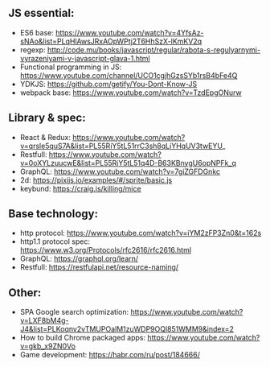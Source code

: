 JS essential:
---
 * ES6 base: https://www.youtube.com/watch?v=4YfsAz-sNAo&list=PLqHlAwsJRxAOpWPtj2T6HhSzX-lKmKV2q 
 * regexp: http://code.mu/books/javascript/regular/rabota-s-regulyarnymi-vyrazeniyami-v-javascript-glava-1.html
 * Functional programming in JS: https://www.youtube.com/channel/UCO1cgjhGzsSYb1rsB4bFe4Q
 * YDKJS: https://github.com/getify/You-Dont-Know-JS
 * webpack base: https://www.youtube.com/watch?v=TzdEpgONurw
 


Library & spec:
---
 * React & Redux: https://www.youtube.com/watch?v=qrsle5quS7A&list=PL55RiY5tL51rrC3sh8qLiYHqUV3twEYU_
 * Restfull: https://www.youtube.com/watch?v=0oXYLzuucwE&list=PL55RiY5tL51q4D-B63KBnygU6opNPFk_q
 * GraphQL: https://www.youtube.com/watch?v=7giZGFDGnkc
 * 2d: https://pixijs.io/examples/#/sprite/basic.js
 * keybund: https://craig.is/killing/mice


Base technology:
--- 
 * http protocol: https://www.youtube.com/watch?v=iYM2zFP3Zn0&t=162s
 * http1.1 protocol spec: https://www.w3.org/Protocols/rfc2616/rfc2616.html
 * GraphQL: https://graphql.org/learn/
 * Restfull: https://restfulapi.net/resource-naming/
 

  
Other:
---
  * SPA Google search optimization: https://www.youtube.com/watch?v=LXF8bM4g-J4&list=PLKoqnv2vTMUPOalM1zuWDP9OQl851WMM9&index=2
  * How to build Chrome packaged apps: https://www.youtube.com/watch?v=gkb_x9ZN0Vo
  * Game development: https://habr.com/ru/post/184666/
  

